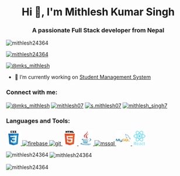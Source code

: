 <!--
## Hi there 👋


**MITHLESH24364/MITHLESH24364** is a ✨ _special_ ✨ repository because its `README.md` (this file) appears on your GitHub profile.

Here are some ideas to get you started:

- 🔭 I’m currently working on ...
- 🌱 I’m currently learning ...
- 👯 I’m looking to collaborate on ...
- 🤔 I’m looking for help with ...
- 💬 Ask me about ...
- 📫 How to reach me: ...
- 😄 Pronouns: ...
- ⚡ Fun fact: ...
-->

<h1 align="center">Hi 👋, I'm Mithlesh Kumar Singh</h1>
<h3 align="center">A passionate Full Stack developer from Nepal</h3>

<p align="left"> <img src="https://komarev.com/ghpvc/?username=mithlesh24364&label=Profile%20views&color=0e75b6&style=flat" alt="mithlesh24364" /> </p>

<p align="left"> <a href="https://github.com/ryo-ma/github-profile-trophy"><img src="https://github-profile-trophy.vercel.app/?username=mithlesh24364" alt="mithlesh24364" /></a> </p>

<p align="left"> <a href="https://twitter.com/@mks_mithlesh" target="blank"><img src="https://img.shields.io/twitter/follow/@mks_mithlesh?logo=twitter&style=for-the-badge" alt="@mks_mithlesh" /></a> </p>

- 🔭 I’m currently working on [Student Management System](https://github.com/MITHLESH24364/School_Management_final.git)

<h3 align="left">Connect with me:</h3>
<p align="left">
<a href="https://twitter.com/@mks_mithlesh" target="blank"><img align="center" src="https://raw.githubusercontent.com/rahuldkjain/github-profile-readme-generator/master/src/images/icons/Social/twitter.svg" alt="@mks_mithlesh" height="30" width="40" /></a>
<a href="https://linkedin.com/in/mithlesh07" target="blank"><img align="center" src="https://raw.githubusercontent.com/rahuldkjain/github-profile-readme-generator/master/src/images/icons/Social/linked-in-alt.svg" alt="mithlesh07" height="30" width="40" /></a>
<a href="https://fb.com/s.mithlesh07" target="blank"><img align="center" src="https://raw.githubusercontent.com/rahuldkjain/github-profile-readme-generator/master/src/images/icons/Social/facebook.svg" alt="s.mithlesh07" height="30" width="40" /></a>
<a href="https://instagram.com/mithlesh_singh7" target="blank"><img align="center" src="https://raw.githubusercontent.com/rahuldkjain/github-profile-readme-generator/master/src/images/icons/Social/instagram.svg" alt="mithlesh_singh7" height="30" width="40" /></a>
</p>

<h3 align="left">Languages and Tools:</h3>
<p align="left"> <a href="https://www.w3schools.com/css/" target="_blank" rel="noreferrer"> <img src="https://raw.githubusercontent.com/devicons/devicon/master/icons/css3/css3-original-wordmark.svg" alt="css3" width="40" height="40"/> </a> <a href="https://firebase.google.com/" target="_blank" rel="noreferrer"> <img src="https://www.vectorlogo.zone/logos/firebase/firebase-icon.svg" alt="firebase" width="40" height="40"/> </a> <a href="https://git-scm.com/" target="_blank" rel="noreferrer"> <img src="https://www.vectorlogo.zone/logos/git-scm/git-scm-icon.svg" alt="git" width="40" height="40"/> </a> <a href="https://www.w3.org/html/" target="_blank" rel="noreferrer"> <img src="https://raw.githubusercontent.com/devicons/devicon/master/icons/html5/html5-original-wordmark.svg" alt="html5" width="40" height="40"/> </a> <a href="https://www.java.com" target="_blank" rel="noreferrer"> <img src="https://raw.githubusercontent.com/devicons/devicon/master/icons/java/java-original.svg" alt="java" width="40" height="40"/> </a> <a href="https://www.microsoft.com/en-us/sql-server" target="_blank" rel="noreferrer"> <img src="https://www.svgrepo.com/show/303229/microsoft-sql-server-logo.svg" alt="mssql" width="40" height="40"/> </a> <a href="https://www.mysql.com/" target="_blank" rel="noreferrer"> <img src="https://raw.githubusercontent.com/devicons/devicon/master/icons/mysql/mysql-original-wordmark.svg" alt="mysql" width="40" height="40"/> </a> <a href="https://reactjs.org/" target="_blank" rel="noreferrer"> <img src="https://raw.githubusercontent.com/devicons/devicon/master/icons/react/react-original-wordmark.svg" alt="react" width="40" height="40"/> </a> </p>

<p><img align="left" src="https://github-readme-stats.vercel.app/api/top-langs?username=mithlesh24364&show_icons=true&locale=en&layout=compact" alt="mithlesh24364" /></p>

<p>&nbsp;<img align="center" src="https://github-readme-stats.vercel.app/api?username=mithlesh24364&show_icons=true&locale=en" alt="mithlesh24364" /></p>

<p><img align="center" src="https://github-readme-streak-stats.herokuapp.com/?user=mithlesh24364&" alt="mithlesh24364" /></p>

